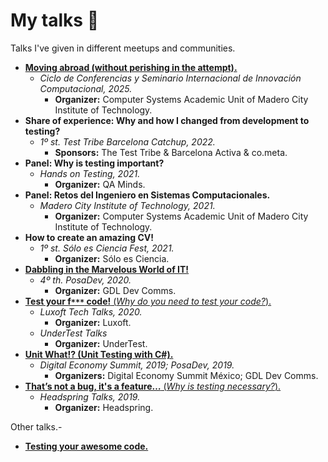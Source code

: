 # My talks 🎤

Talks I've given in different meetups and communities.

* [**Moving abroad (without perishing in the attempt).**](https://github.com/ArCiGo/Talks/blob/master/MovingAbroad_Final.pdf)
    * *Ciclo de Conferencias y Seminario Internacional de Innovación Computacional, 2025.*
        * **Organizer:** Computer Systems Academic Unit of Madero City Institute of Technology.
* **Share of experience: Why and how I changed from development to testing?**
    * *1º st. Test Tribe Barcelona Catchup, 2022.*
        * **Sponsors:** The Test Tribe & Barcelona Activa & co.meta.
* **Panel: Why is testing important?**
    * *Hands on Testing, 2021.*
        * **Organizer:** QA Minds.
* **Panel: Retos del Ingeniero en Sistemas Computacionales.**
    * *Madero City Institute of Technology, 2021.*
        * **Organizer:** Computer Systems Academic Unit of Madero City Institute of Technology.
* **How to create an amazing CV!**
    * *1º st. Sólo es Ciencia Fest, 2021.*
        * **Organizer:** Sólo es Ciencia.
* [**Dabbling in the Marvelous World of IT!**](https://github.com/ArCiGo/Talks/blob/master/DabblingInTheMarvelousITWorld.pdf)
    * *4º th. PosaDev, 2020.*
        * **Organizer:** GDL Dev Comms.
* [**Test your f`***` code!** (*Why do you need to test your code?*).](https://github.com/ArCiGo/Talks/blob/master/Test%20your%20f.pdf)
    * *Luxoft Tech Talks, 2020.*
        * **Organizer:** Luxoft.
    * *UnderTest Talks*
        * **Organizer:** UnderTest.
* [**Unit What!? (Unit Testing with C#).**](https://github.com/ArCiGo/Talks/blob/master/UnitTestingTalk.pdf)
    * *Digital Economy Summit, 2019; PosaDev, 2019.*
        * **Organizers:** Digital Economy Summit México; GDL Dev Comms.
* [**That’s not a bug, it's a feature…** (*Why is testing necessary?*).](https://github.com/ArCiGo/Talks/blob/master/WhyIsTestingNecessary.pdf)
    * *Headspring Talks, 2019.*
        * **Organizer:** Headspring.

Other talks.-

* [**Testing your awesome code.**](https://github.com/ArCiGo/Talks/blob/master/TestingYourAwesomeCode.pdf)